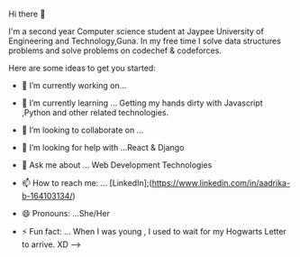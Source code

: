  Hi there 👋

I'm a second year Computer science student at Jaypee University of Engineering and Technology,Guna.
In my free time I solve data structures problems and solve problems on codechef & codeforces.

Here are some ideas to get you started:

- 🔭 I’m currently working on... 

- 🌱 I’m currently learning ... Getting my hands dirty with Javascript ,Python and other related technologies.

- 👯 I’m looking to collaborate on ...

- 🤔 I’m looking for help with ...React & Django

- 💬 Ask me about ... Web Development Technologies

- 📫 How to reach me: ... [LinkedIn];(https://www.linkedin.com/in/aadrika-b-164103134/)

- 😄 Pronouns: ...She/Her

- ⚡ Fun fact: ... When I was young , I used to wait for my Hogwarts Letter to arrive. XD
-->
